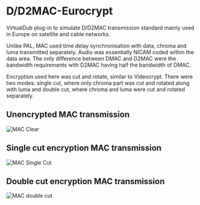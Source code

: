 # D/D2MAC-Eurocrypt

VirtualDub plug-in to simulate D/D2MAC transmission standard mainly used in Europe on satellite and cable networks. 

Unlike PAL, MAC used time delay synchronisation with data, chroma and luma transmitted separately. Audio was essentially NICAM coded within the data area. The only difference between DMAC and D2MAC were the bandwidth requirements with D2MAC having half the bandwidth of DMAC.

Encryption used here was cut and rotate, similar to Videocrypt. There were two modes: single cut, where only chroma part was cut and rotated along with luma and double cut, where chroma and luma were cut and rotated separately.

## Unencrypted MAC transmission

![MAC Clear](https://filmnet.plus/images/VDMACClear.jpeg)

## Single cut encryption MAC transmission

![MAC Single Cut](https://filmnet.plus/images/VDMACSingle.jpeg)

## Double cut encryption MAC transmission

![MAC double cut](https://filmnet.plus/images/VDMACDouble.jpeg)

